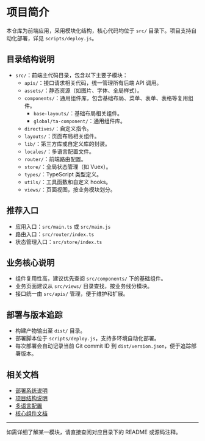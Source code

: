 # 项目简介

本仓库为前端应用，采用模块化结构，核心代码均位于 `src/` 目录下。项目支持自动化部署，详见 `scripts/deploy.js`。

## 目录结构说明

- `src/`：前端主代码目录，包含以下主要子模块：
  - `apis/`：接口请求相关代码，统一管理所有后端 API 调用。
  - `assets/`：静态资源（如图片、字体、全局样式）。
  - `components/`：通用组件库，包含基础布局、菜单、表单、表格等复用组件。
    - `base-layouts/`：基础布局相关组件。
    - `global/ta-component/`：通用组件库。
  - `directives/`：自定义指令。
  - `layouts/`：页面布局相关组件。
  - `lib/`：第三方库或自定义库的封装。
  - `locales/`：多语言配置文件。
  - `router/`：前端路由配置。
  - `store/`：全局状态管理（如 Vuex）。
  - `types/`：TypeScript 类型定义。
  - `utils/`：工具函数和自定义 hooks。
  - `views/`：页面视图，按业务模块划分。

## 推荐入口

- 应用入口：`src/main.ts` 或 `src/main.js`
- 路由入口：`src/router/index.ts`
- 状态管理入口：`src/store/index.ts`

## 业务核心说明

- 组件复用性高，建议优先查阅 `src/components/` 下的基础组件。
- 业务页面建议从 `src/views/` 目录查找，按业务线分模块。
- 接口统一由 `src/apis/` 管理，便于维护和扩展。

## 部署与版本追踪

- 构建产物输出至 `dist/` 目录。
- 部署脚本位于 `scripts/deploy.js`，支持多环境自动化部署。
- 每次部署会自动记录当前 Git commit ID 到 `dist/version.json`，便于追踪部署版本。

## 相关文档

- [部署系统说明](scripts/deploy.js)
- [项目结构说明](README.md)
- [多语言配置](src/locales/)
- [核心组件文档](src/components/)

---

如需详细了解某一模块，请直接查阅对应目录下的 README 或源码注释。
